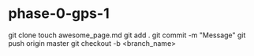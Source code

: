 phase-0-gps-1
=============

git clone <url>  <!-- Clone repo to local machine -->
touch awesome_page.md <!-- Creates new file awesome_page.md -->
git add . <!-- Add files to tracked list to later commit and push -->
git commit -m "Message" <!-- Setting a save point to later push to GitHub -->
git push origin master <!-- Send changes to GitHub -->
git checkout -b <branch_name> <!-- Create a new branch and switches to it -->
